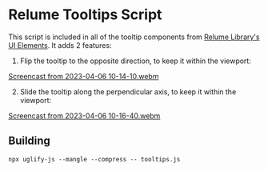 # Relume Tooltips Script

This script is included in all of the tooltip components from [Relume Library's UI Elements](https://library.relume.io/ui-elements?ui-elements-categories=all). It adds 2 features:

1. Flip the tooltip to the opposite direction, to keep it within the viewport:

[Screencast from 2023-04-06 10-14-10.webm](https://user-images.githubusercontent.com/6022042/230241244-70c6fad0-af31-4608-b6a3-e135b64c6909.webm)

2. Slide the tooltip along the perpendicular axis, to keep it within the viewport:

[Screencast from 2023-04-06 10-16-40.webm](https://user-images.githubusercontent.com/6022042/230241536-adb972a1-fce3-4ed7-91b2-eef2a9877fbd.webm)

## Building

```
npx uglify-js --mangle --compress -- tooltips.js
```
